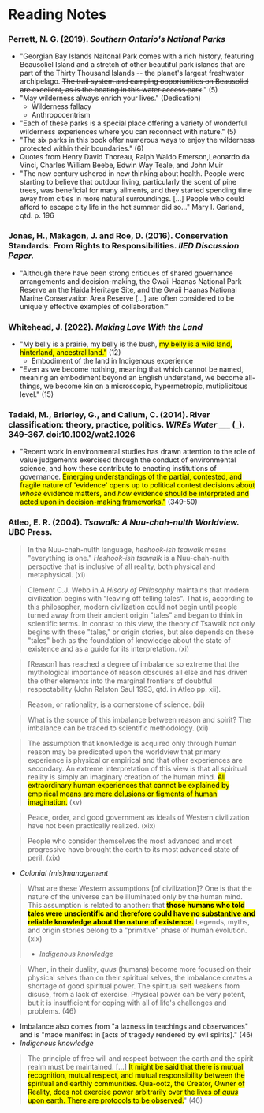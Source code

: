 # Reading Notes

### Perrett, N. G. (2019). *Southern Ontario's National Parks*
  
  - "Georgian Bay Islands Naitonal Park comes with a rich history, featuring Beausoliel Island and a stretch of other beautiful park islands that are part of the Thirty Thousand Islands -- the planet's largest freshwater archipelago. ~~The trail system and camping opportunities on Beausoliel are excellent, as is the boating in this water access park~~." (5)
  - "May wilderness always enrich your lives." (Dedication)
    - Wilderness fallacy
    - Anthropocentrism
  - "Each of these parks is a special place offering a variety of wonderful wilderness experiences where you can reconnect with nature." (5)
  - "The six parks in this book offer numerous ways to enjoy the wilderness protected within their boundaries." (6)
  - Quotes from Henry David Thoreau, Ralph Waldo Emerson,Leonardo da Vinci, Charles William Beebe, Edwin Way Teale, and John Muir
  - "The new century ushered in new thinking about health. People were starting to believe that outdoor living, particularly the scent of pine trees, was beneficial for many ailments, and they started spending time away from cities in more natural surroundings. [...] People who could afford to escape city life in the hot summer did so..." Mary I. Garland, qtd. p. 196

### Jonas, H., Makagon, J. and Roe, D. (2016). Conservation Standards: From Rights to Responsibilities. *IIED Discussion Paper.*

  - "Although there have been strong critiques of shared governance arrangements and decision-making, the Gwaii Haanas National Park Reserve an the Haida Heritage Site, and the Gwaii Haanas National Marine Conservation Area Reserve [...] are often considered to be uniquely effective examples of collaboration."

### Whitehead, J. (2022). *Making Love With the Land*

  - "My belly is a prairie, my belly is the bush, <mark>my belly is a wild land, hinterland, ancestral land."</mark> (12)
    - Embodiment of the land in Indigenous experience
  - "Even as we become nothing, meaning that which cannot be named, meaning an embodiment beyond an English understand, we become all-things, we become kin on a microscopic, hypermetropic, mutiplicitous level." (15)

### Tadaki, M., Brierley, G., and Callum, C. (2014). River classification: theory, practice, politics. *WIREs Water* ___ (_). 349-367. doi:10.1002/wat2.1026

  - "Recent work in environmental studies has drawn attention to the role of value judgements exercised through the conduct of environmental science, and how these contribute to enacting institutions of governance. <mark>Emerging understandings of the partial, contested, and fragile nature of 'evidence' opens up to political contest decisions about *whose* evidence matters, and *how* evidence should be interpreted and acted upon in decision-making frameworks."</mark> (349-50)

### Atleo, E. R. (2004). *Tsawalk: A Nuu-chah-nulth Worldview.* UBC Press.
> In the Nuu-chah-nulth language, *heshook-ish tsawalk* means "everything is one." *Heshook-ish tsawalk* is a Nuu-chah-nulth perspctive that is inclusive of all reality, both physical and metaphysical. (xi)

> Clement C.J. Webb in *A Hisory of Philosophy* maintains that modern civilization begins with "leaving off telling tales". That is, according to this philosopher, modern civilization could not begin until people turned away from their ancient origin "tales" and began to think in scientific terms. In conrast to this view, the theory of Tsawalk not only begins with these "tales," or origin stories, but also depends on these "tales" both as the foundation of knowledge about the state of existence and as a guide for its interpretation. (xi)

> [Reason] has reached a degree of imbalance so extreme that the mythological importance of reason obscures all else and has driven the other elements into the marginal frontiers of doubtful respectability (John Ralston Saul 1993, qtd. in Atleo pp. xii).

> Reason, or rationality, is a cornerstone of science. (xii)

> What is the source of this imbalance between reason and spirit? The imbalance can be traced to scientific methodology. (xii)

>The assumption that knowledge is acquired only through human reason may be predicated upon the worldview that primary experience is physical or empirical and that other experiences are secondary. An extreme interpretation of this view is that all spiritual reality is simply an imaginary creation of the human mind. <mark>All extraordinary human experiences that cannot be explained by empirical means are mere delusions or figments of human imagination.</mark> (xv)

>Peace, order, and good government as ideals of Western civilization have not been practically realized. (xix)

> People who consider themselves the most advanced and most progressive have brought the earth to its most advanced state of peril. (xix) 
  - *Colonial (mis)management*

> What are these Western assumptions [of civilization]? One is that the nature of the universe can be illuminated only by the human mind. This assumption is related to another: that <mark>**those humans who told tales were unscientific and therefore could have no substantive and reliable knowledge about the nature of existence.**</mark> Legends, myths, and origin stories belong to a "primitive" phase of human evolution. (xix)
>   - *Indigenous knowledge*

>When, in their duality, *quus* (humans) become more focused on their physical selves than on their spiritual selves, the imbalance creates a shortage of good spiritual power. The spiritual self weakens from disuse, from a lack of exercise. Physical power can be very potent, but it is insufficient for coping with all of life's challenges and problems. (46)
  - Imbalance also comes from "a laxness in teachings and observances" and is "made manifest in [acts of tragedy rendered by evil spirits]." (46)
  - *Indigenous knowledge*

>The principle of free will and respect between the earth and the spirit realm must be maintained. [...] <mark>It might be said that there is mutual recognition, mutual respect, and mutual responsibility between the spiritual and earthly communities. Qua-ootz, the Creator, Owner of Reality, does not exercise power arbitrarily over the lives of *quus* upon earth. There are protocols to be observed.</mark>" (46)

>
